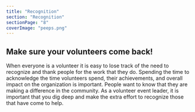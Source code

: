 ```yaml
---
title: "Recognition"
section: "Recognition"
sectionPage: "8"
coverImage: "peeps.png"
---
```


## Make sure your volunteers come back!

When everyone is a volunteer it is easy to lose track of the need to recognize and thank people for the work that they do. Spending the time to acknowledge the time volunteers spend, their achievements, and overall impact on the organization is important. People want to know that they are making a difference in the community. As a volunteer event leader, it is important that you dig deep and make the extra effort to recognize those that have come to help.

